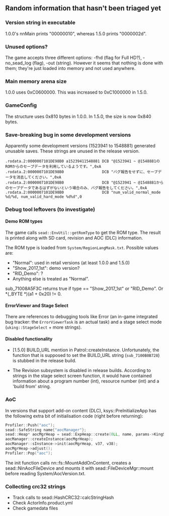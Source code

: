 ## Random information that hasn't been triaged yet

### Version string in executable
1.0.0's nnMain prints "00000010", whereas 1.5.0 prints "0000002d".

### Unused options?
The game accepts three different options: -fhd (flag for Full HD?), -no_sead_log (flag),
-out (string). However it seems that nothing is done with them; they're just loaded into memory
and not used anywhere.

### Main memory arena size
1.0.0 uses 0xC0600000. This was increased to 0xC1000000 in 1.5.0.

### GameConfig
The structure uses 0x810 bytes in 1.0.0. In 1.5.0, the size is now 0x840 bytes.

### Save-breaking bug in some development versions

Apparently some development versions (1523941 to 1548881) generated unusable saves.
These strings are unused in the release version.

```
.rodata.2:0000007101DE98B0 a15239411548881 DCB "@1523941 ~ @1548881のROMからのセーブデータを利用しているようです。",0xA
.rodata.2:0000007101DE98B0                 DCB "バグ報告をせずに、セーブデータを消去してください。",0xA
.rodata.2:0000007101DE98B0                 DCB "@1523941 ~ @1548881からのセーブデータであるはずがないという場合のみ、バグ報告をしてください。",0xA
.rodata.2:0000007101DE98B0                 DCB "num_valid_normal_mode %d/%d, num_valid_hard_mode %d%d",0
```

### Debug tool leftovers (to investigate)

#### Demo ROM types

The game calls `sead::EnvUtil::getRomType` to get the ROM type.
The result is printed along with SD card, revision and AOC (DLC) information.

The ROM type is loaded from `System/RegionLangMask.txt`. Possible values are:

* "Normal": used in retail versions (at least 1.0.0 and 1.5.0)
* "Show_2017_1st": demo version?
* "RID_Demo": ?
* Anything else is treated as "Normal".

sub_71008A5F3C returns true if type == "Show_2017_1st" or "RID_Demo". Or *(_BYTE *)(a1 + 0x20) != 0.

#### ErrorViewer and Stage Select

There are references to debugging tools like Error (an in-game integrated bug tracker: the
`ErrorViewerTask` is an actual task) and a stage select mode (`uking::StageSelect` + more strings).

#### Disabled functionality

* [1.5.0] BUILD_URL mention in Patrol::createInstance. Unfortunately, the function that is
supposed to set the BUILD_URL string (`sub_7100B0B728`) is stubbed in the release build.

* The Revision subsystem is disabled in release builds. According to strings in the stage
select screen function, it would have contained information about a program number (int),
resource number (int) and a 'build from' string.

### AoC

In versions that support add-on content (DLC), ksys::PreInitializeApp has the following extra
bit of initialisation code (right before returning):

```c++
Profiler::Push("aoc");
sead::SafeString name{"aocManager"};
sead::Heap* aocMgrHeap = sead::ExpHeap::create(0LL, name, params->KingSysHeap, 8LL, 1LL, 0);
aocManager::createInstance(aocMgrHeap);
aocManager::sInstance->init(aocMgrHeap, v37, v38);
aocMgrHeap->adjust();
Profiler::Pop("aoc");
```

The init function calls nn::fs::MountAddOnContent, creates a sead::NinAocFileDevice
and mounts it with sead::FileDeviceMgr::mount before reading System/AocVersion.txt.

### Collecting crc32 strings

* Track calls to sead::HashCRC32::calcStringHash
* Check ActorInfo.product.yml
* Check gamedata files
